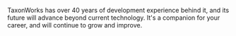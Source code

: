 TaxonWorks has over 40 years of development experience behind it, and its future will advance beyond current technology. 
It's a companion for your career, and will continue to grow and improve.
